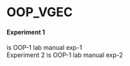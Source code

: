 # OOP_VGEC
<h4> Experiment 1 </h4> is OOP-1 lab manual exp-1 <br>
Experiment 2 is OOP-1 lab manual exp-2 
